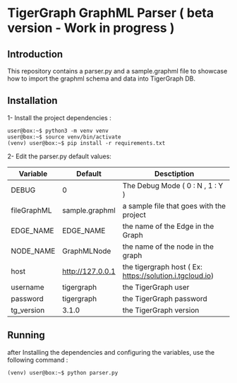# TigerGraph GraphML Parser ( beta version - Work in progress )
## Introduction
This repository contains a parser.py and a sample.graphml file to showcase how to import the graphml schema and data into TigerGraph DB.

## Installation 


1- Install the project dependencies :

```shell
user@box:~$ python3 -m venv venv
user@box:~$ source venv/bin/activate
(venv) user@box:~$ pip install -r requirements.txt
```

2- Edit the parser.py default values:

| Variable | Default  | Desctiption  |
|---|---|---|
| DEBUG | 0 |  The Debug Mode ( 0 : N , 1 : Y ) |
| fileGraphML | sample.graphml | a sample file that goes with the project|
| EDGE_NAME | EDGE_NAME | the name of the Edge in the Graph|
| NODE_NAME | GraphMLNode | the name of the node in the graph |
| host | http://127.0.0.1 | the tigergraph host ( Ex: https://solution.i.tgcloud.io) |
| username | tigergraph | the TigerGraph user |
| password | tigergraph | the TigerGraph password |
| tg_version | 3.1.0 | the TigerGraph version |

## Running 

after Installing the dependencies and configuring the variables, use the following command :

```shell
(venv) user@box:~$ python parser.py
```

